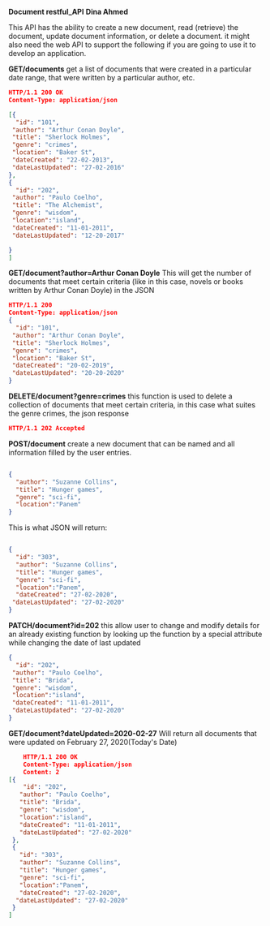 **Document restful_API**
**Dina Ahmed**

This API has the ability to create a new document, read (retrieve) the document, update document information, or delete a document.  it might also need the web API to support the following if you are going to use it to develop an application.

**GET/documents**
get a list of documents that were created in a particular date range, that were written by a particular author, etc.

```json
HTTP/1.1 200 OK
Content-Type: application/json

[{
  "id": "101",
 "author": "Arthur Conan Doyle",
 "title": "Sherlock Holmes",
 "genre": "crimes",
 "location": "Baker St",
 "dateCreated": "22-02-2013",
 "dateLastUpdated": "27-02-2016"
},
{
  "id": "202",
 "author": "Paulo Coelho",
 "title": "The Alchemist",
 "genre": "wisdom",
 "location":"island",
 "dateCreated": "11-01-2011",
 "dateLastUpdated": "12-20-2017"

}
]
```
  **GET/document?author=Arthur Conan Doyle**
  This will get the number of documents that meet certain criteria (like in this case, novels or books written by Arthur Conan Doyle) in the JSON
  ```json
  HTTP/1.1 200
Content-Type: application/json
  {
    "id": "101",
   "author": "Arthur Conan Doyle",
   "title": "Sherlock Holmes",
   "genre": "crimes",
   "location": "Baker St",
   "dateCreated": "20-02-2019",
   "dateLastUpdated": "20-20-2020"
  }
  ```
**DELETE/document?genre=crimes**
  this function is used to delete a collection of documents that meet certain criteria, in this case what suites the genre crimes, the json response
  ```json
HTTP/1.1 202 Accepted
```
**POST/document**
create a new document that can be named and all information filled by the user entries.
```json

{
  "author": "Suzanne Collins",
  "title": "Hunger games",
  "genre": "sci-fi",
  "location":"Panem"
}
```
This is what JSON will return:
```json

{
  "id": "303",
  "author": "Suzanne Collins",
  "title": "Hunger games",
  "genre": "sci-fi",
  "location":"Panem",
  "dateCreated": "27-02-2020",
 "dateLastUpdated": "27-02-2020"
}
```
**PATCH/document?id=202**
this allow user to change and modify details for an already existing function by looking up the function by a special attribute while changing the date of last updated
``` json
{
  "id": "202",
 "author": "Paulo Coelho",
 "title": "Brida",
 "genre": "wisdom",
 "location":"island",
 "dateCreated": "11-01-2011",
 "dateLastUpdated": "27-02-2020"
}
```
**GET/document?dateUpdated=2020-02-27**
Will return all documents that were updated on February 27, 2020(Today's Date)

``` json
    HTTP/1.1 200 OK
    Content-Type: application/json
    Content: 2  
[{
    "id": "202",
   "author": "Paulo Coelho",
   "title": "Brida",
   "genre": "wisdom",
   "location":"island",
   "dateCreated": "11-01-2011",
   "dateLastUpdated": "27-02-2020"
 },
 {
   "id": "303",
   "author": "Suzanne Collins",
   "title": "Hunger games",
   "genre": "sci-fi",
   "location":"Panem",
   "dateCreated": "27-02-2020",
  "dateLastUpdated": "27-02-2020"
 }
]
 ```
